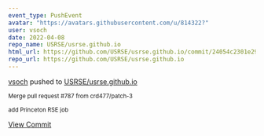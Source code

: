 ```yaml
---
event_type: PushEvent
avatar: "https://avatars.githubusercontent.com/u/814322?"
user: vsoch
date: 2022-04-08
repo_name: USRSE/usrse.github.io
html_url: https://github.com/USRSE/usrse.github.io/commit/24054c2301e29ce4d65f1883d8df0ee179e4a791
repo_url: https://github.com/USRSE/usrse.github.io
---
```


<a href='https://github.com/vsoch' target='_blank'>vsoch</a> pushed to <a href='https://github.com/USRSE/usrse.github.io' target='_blank'>USRSE/usrse.github.io</a>

<small>Merge pull request #787 from crd477/patch-3

add Princeton RSE job</small>

<a href='https://github.com/USRSE/usrse.github.io/commit/24054c2301e29ce4d65f1883d8df0ee179e4a791' target='_blank'>View Commit</a>